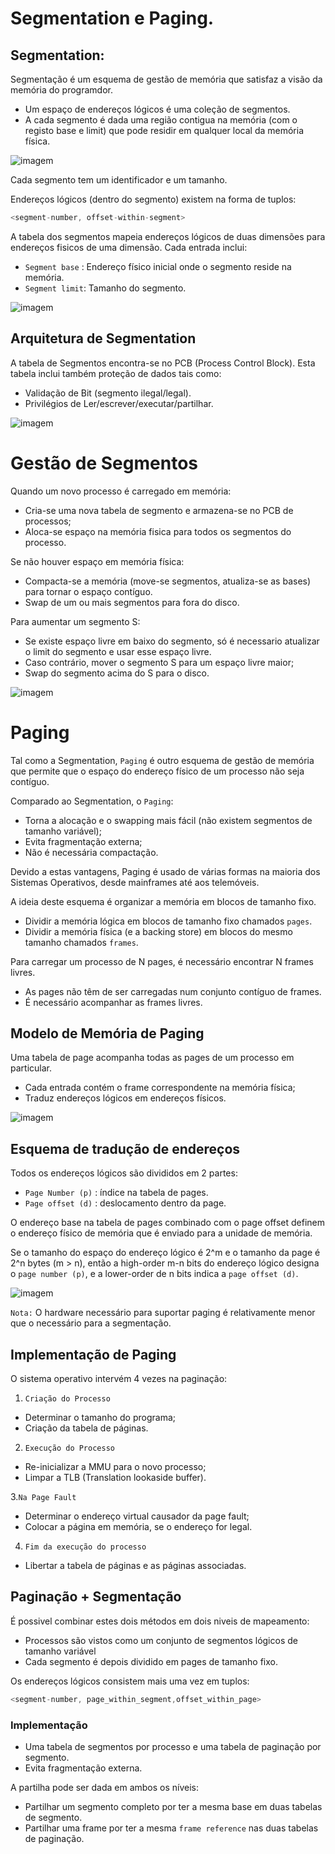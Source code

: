 # Segmentation e Paging.

## Segmentation:

Segmentação é um esquema de gestão de memória que satisfaz a visão da memória do programdor.

 - Um espaço de endereços lógicos é uma coleção de segmentos.
 - A cada segmento é dada uma região contigua na memória (com o registo base e limit) que pode residir em qualquer local da memória física.

![imagem](https://user-images.githubusercontent.com/62023102/119264340-aa569e00-bbda-11eb-9c06-1c4bbe12740d.png)


Cada segmento tem um identificador e um tamanho.

Endereços lógicos (dentro do segmento) existem na forma de tuplos:

```c 
<segment-number, offset-within-segment>
```

A tabela dos segmentos mapeia endereços lógicos de duas dimensões para endereços fisicos de uma dimensão. Cada entrada inclui:
- `Segment base` : Endereço físico inicial onde o segmento reside na memória.
- `Segment limit`: Tamanho do segmento.

![imagem](https://user-images.githubusercontent.com/62023102/119264521-78920700-bbdb-11eb-879f-8644794cd1eb.png)

## Arquitetura de Segmentation

A tabela de Segmentos encontra-se no PCB (Process Control Block). Esta tabela inclui também proteção de dados tais como:
- Validação de Bit (segmento ilegal/legal).
- Privilégios de Ler/escrever/executar/partilhar.

![imagem](https://user-images.githubusercontent.com/62023102/119266280-0a9d0e00-bbe2-11eb-8190-8d5231816d80.png)

# Gestão de Segmentos

Quando um novo processo é carregado em memória:
- Cria-se uma nova tabela de segmento e armazena-se no PCB de processos;
- Aloca-se espaço na memória fisica para todos os segmentos do processo.

Se não houver espaço em memória física:
- Compacta-se a memória (move-se segmentos, atualiza-se as bases) para tornar o espaço contíguo.
- Swap de um ou mais segmentos para fora do disco.

Para aumentar um segmento S:
- Se existe espaço livre em baixo do segmento, só é necessario atualizar o limit do segmento e usar esse espaço livre.
- Caso contrário, mover o segmento S para um espaço livre maior;
- Swap do segmento acima do S para o disco.

![imagem](https://user-images.githubusercontent.com/62023102/119266782-083bb380-bbe4-11eb-9586-3841fb1227fe.png)


# Paging

Tal como a Segmentation, `Paging` é outro esquema de gestão de memória que permite que o espaço do endereço físico de um processo não seja contíguo.

Comparado ao Segmentation, o `Paging`:
- Torna a alocação e o swapping mais fácil (não existem segmentos de tamanho variável);
- Evita fragmentação externa;
- Não é necessária compactação.

Devido a estas vantagens, Paging é usado de várias formas na maioria dos Sistemas Operativos, desde mainframes até aos telemóveis.

A ideia deste esquema é organizar a memória em blocos de tamanho fixo.
 - Dividir a memória lógica em blocos de tamanho fixo chamados `pages`.
 - Dividir a memória física (e a backing store) em blocos do mesmo tamanho chamados `frames`.

Para carregar um processo de N pages, é necessário encontrar N frames livres.
- As pages não têm de ser carregadas num conjunto contíguo de frames.
- É necessário acompanhar as frames livres.

## Modelo de Memória de Paging

Uma tabela de page acompanha todas as pages de um processo em particular.
 - Cada entrada contém o frame correspondente na memória física;
 - Traduz endereços lógicos em endereços físicos.

![imagem](https://user-images.githubusercontent.com/62023102/119267304-de838c00-bbe5-11eb-9b86-43f198d5360b.png)

## Esquema de tradução de endereços

Todos os endereços lógicos são divididos em 2 partes:

- `Page Number (p)` : índice na tabela de pages.
- `Page offset (d)` : deslocamento dentro da page.

O endereço base na tabela de pages combinado com o page offset definem o endereço físico de memória que é enviado para a unidade de memória.

Se o tamanho do espaço do endereço lógico é 2^m e o tamanho da page é 2^n bytes (m > n), então a high-order m-n bits do endereço lógico designa o `page number (p)`, e a lower-order de n bits indica a `page offset (d)`.

![imagem](https://user-images.githubusercontent.com/62023102/119267697-a1b89480-bbe7-11eb-8837-46eb53d09c74.png)


`Nota:` O hardware necessário para suportar paging é relativamente menor que o necessário para a segmentação.

## Implementação de Paging

O sistema operativo intervém 4 vezes na paginação:

1. `Criação do Processo`
 - Determinar o tamanho do programa;
 - Criação da tabela de páginas.

2. `Execução do Processo`
 - Re-inicializar a MMU para o novo processo;
 - Limpar a TLB (Translation lookaside buffer).

3.`Na Page Fault`
 - Determinar o endereço virtual causador da page fault;
 - Colocar a página em memória, se o endereço for legal.

4. `Fim da execução do processo`
 - Libertar a tabela de páginas e as páginas associadas.

## Paginação + Segmentação

É possivel combinar estes dois métodos em dois niveis de mapeamento:

- Processos são vistos como um conjunto de segmentos lógicos de tamanho variável
- Cada segmento é depois dividido em pages de tamanho fixo.

Os endereços lógicos consistem mais uma vez em tuplos:

```c
<segment-number, page_within_segment,offset_within_page>
```

### Implementação 

- Uma tabela de segmentos por processo e uma tabela de paginação por segmento.
- Evita fragmentação externa.

A partilha pode ser dada em ambos os níveis:
 - Partilhar um segmento completo por ter a mesma base em duas tabelas de segmento.
 - Partilhar uma frame por ter a mesma `frame reference` nas duas tabelas de paginação.
